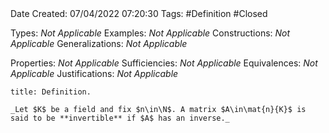 <br />
<br />

Date Created: 07/04/2022 07:20:30
Tags: #Definition #Closed

Types: _Not Applicable_
Examples: _Not Applicable_
Constructions: _Not Applicable_
Generalizations: _Not Applicable_

Properties: _Not Applicable_
Sufficiencies: _Not Applicable_
Equivalences: _Not Applicable_
Justifications: _Not Applicable_

``` ad-Definition
title: Definition.

_Let $K$ be a field and fix $n\in\N$. A matrix $A\in\mat{n}{K}$ is said to be **invertible** if $A$ has an inverse._

```
